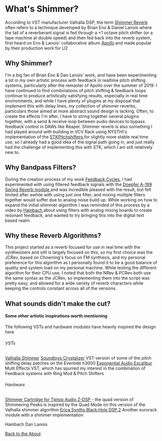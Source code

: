 <!---layout: page
title: "Why?"
permalink: /why/--->

<h1> What's Shimmer? </h1>
According to VST manufacturer Valhalla DSP, the term <a href="https://valhalladsp.com/2010/05/11/enolanois-shimmer-sound-how-it-is-made/">Shimmer Reverb </a>often refers to a technique developed by Brian Eno & Daniel Lanois where the tail of a reverberant signal is fed through a +1 octave pitch shifter (or a tape machine at double speed) and then fed back into the reverb system, first heard on Eno & Lanois' collaborative album <a href="https://www.youtube.com/watch?v=v2DRWVHPRxs"><i>Apollo</i></a> and made popular by their production work for U2

<h2> Why Shimmer? </h2>
I'm a big fan of Brian Eno & Dan Lanois' work, and have been experimenting a lot in my own artistic process with feedback in realtime pitch shifting systems, particularly after the remaster of Apollo over the summer of 2019. I have continued to find combinations of pitch shifting & feedback loops continue to produce artistically satisfying results, especially in real time environments, and while I have plenty of plugins at my disposal that implement this with delay lines, my collection of shimmer reverbs, particulars those aimed at more abstract sound design is lacking. Often, to create the effects I'm after, I have to string together several plugins together, with a send & receive loop between audio devices to bypass feedback control in DAWs like Reaper. Shimmer reverb is also something I had played around with building in VCV Rack using NYSTHI's implementation of the <a href="https://library.vcvrack.com/NYSTHI/STKPitchShifter"> STKPitchshifters </a> for slightly more stable real time use, so I already had a good idea of the signal path going in, and just really had the challenge of implementing this with STK, which I am still relatively new to.

<h2> Why Bandpass Filters? </h2>
During the creation process of my work <a href="https://sonus.ca/oeuvre/46674/Feedback_Cycles_Kasey_Pocius">Feedback Cycles</a>, I had experimented with using filtered feedback signals with the <a href="http://www.doepfer.de/a100_man/A199_man.pdf"> Doepfer A-199 Spring Reverb module </a> and was incredible pleased with the result, but felt limited after awhile with using just one filter, and mixing multiple filters together would suffer due to analog noise build up. While working on how to expand the initial shimmer algorithm I was reminded of this process by a video by <a href="https://www.youtube.com/watch?v=Zp7DKJaQs9o"> Hainbach </a> about using filters with analog mixing boards to create resonant feedback, and wanted to try bringing this into the digital text based realm.

<h2> Why these Reverb Algorithms? </h2>
This project started as a reverb focused for use in real time with the synthesizers and still is largely focused on this, so my first choice was the JCRev, based on Chowning's focus on FM synthesis, and my personal preference for this algorithm as I personally found it to be a good balance of quality and system load on my personal machine. While testing the different algorithm for their CPU use, I noted that both the NRev & PCRev both use the same syntax as the JCRev, so implementing them into the script was pretty easy, and allowed for a wide variety of reverb characters while keeping the controls constant across all of the versions.

<h2> What sounds didn't make the cut? </h2>


<h4> Some other artistic inspirations worth mentioning</h4>
The following VSTs and hardware modules have heavily inspired the design here

<h6>VSTs</h6>
<a href ="https://valhalladsp.com/shop/reverb/valhalla-shimmer/"> Valhalla Shimmer</a>
<a href="https://www.youtube.com/watch?v=UE57APMMi7M">Soundtoys Crystalizer</a> VST version of some of the pitch shifting delay patches on the Eventide h3000
<a href="https://www.pluginboutique.com/product/2-Effects/53-Multi-Effect-/5226-Excalibur"> Exponential Audio Excalibur </a> Multi Effects VST, which has spurred my interest in the combination of Feedback systems with Ring Mod & Pitch Shifters

<h6>Hardware</h6>
<a href ="https://www.youtube.com/watch?v=9Svm0Ku6cAY"> Shimmer Cartridge for Tiptop Audio Z-DSP </a> - the quad version of Shimmering Peaks is inspired by the Quad Mode on this version of the Valhalla shimmer algorithm  
<a href="https://youtu.be/PS_aj2jZgyM?t=1215">Erica Synths Black Hole DSP 2</a> Another eurorack module with a shimmer implementation  

Hainbach
Dan Lanois

 <a href="https://kaseypocius.github.io/MUMT-307-ShimmeringPeaks/about"> Back to the About</a>

